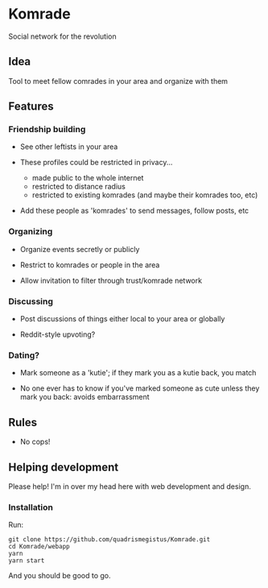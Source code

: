 # Komrade
Social network for the revolution

## Idea

Tool to meet fellow comrades in your area and organize with them

## Features

### Friendship building

*  See other leftists in your area

* These profiles could be restricted in privacy...
	* made public to the whole internet
	* restricted to distance radius
    * restricted to existing komrades (and maybe their komrades too, etc)

* Add these people as 'komrades' to send messages, follow posts, etc

### Organizing

* Organize events secretly or publicly

* Restrict to komrades or people in the area

* Allow invitation to filter through trust/komrade network


### Discussing

* Post discussions of things either local to your area or globally

* Reddit-style upvoting?


### Dating?

* Mark someone as a 'kutie'; if they mark you as a kutie back, you match

* No one ever has to know if you've marked someone as cute unless they mark you back: avoids embarrassment


## Rules

*   No cops!

## Helping development

Please help! I'm in over my head here with web development and design.

### Installation

Run:

```
git clone https://github.com/quadrismegistus/Komrade.git
cd Komrade/webapp
yarn
yarn start
```

And you should be good to go.
